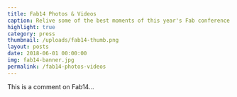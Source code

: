 ```yaml
---
title: Fab14 Photos & Videos
caption: Relive some of the best moments of this year's Fab conference!
highlight: true
category: press
thumbnail: /uploads/fab14-thumb.png
layout: posts
date: 2018-06-01 00:00:00
img: fab14-banner.jpg
permalink: /fab14-photos-videos
---
```


This is a comment on Fab14…